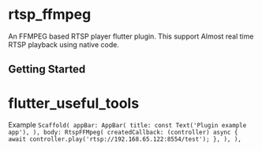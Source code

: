 # rtsp_ffmpeg

An FFMPEG based RTSP player flutter plugin. This support Almost real time RTSP playback using native code.

## Getting Started


# flutter_useful_tools

Example
`
Scaffold(
        appBar: AppBar(
          title: const Text('Plugin example app'),
        ),
        body: RtspFFMpeg(
          createdCallback: (controller) async {
            await controller.play('rtsp://192.168.65.122:8554/test');
          },
        ),
      ),
`
